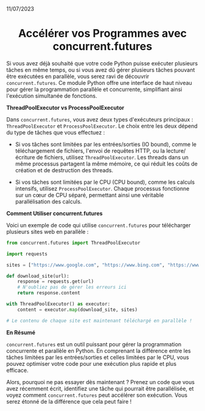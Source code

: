 11/07/2023

<h1 align="center">Accélérer vos Programmes avec concurrent.futures</h1>

Si vous avez déjà souhaité que votre code Python puisse exécuter plusieurs tâches en même temps, ou si vous avez dû gérer plusieurs tâches pouvant être exécutées en parallèle, vous serez ravi de découvrir `concurrent.futures`. Ce module Python offre une interface de haut niveau pour gérer la programmation parallèle et concurrente, simplifiant ainsi l'exécution simultanée de fonctions.

**ThreadPoolExecutor vs ProcessPoolExecutor**

Dans `concurrent.futures`, vous avez deux types d'exécuteurs principaux : `ThreadPoolExecutor` et `ProcessPoolExecutor`. Le choix entre les deux dépend du type de tâches que vous effectuez :

- Si vos tâches sont limitées par les entrées/sorties (IO bound), comme le téléchargement de fichiers, l'envoi de requêtes HTTP, ou la lecture/écriture de fichiers, utilisez `ThreadPoolExecutor`. Les threads dans un même processus partagent la même mémoire, ce qui réduit les coûts de création et de destruction des threads.

- Si vos tâches sont limitées par le CPU (CPU bound), comme les calculs intensifs, utilisez `ProcessPoolExecutor`. Chaque processus fonctionne sur un cœur de CPU séparé, permettant ainsi une véritable parallélisation des calculs.

**Comment Utiliser concurrent.futures**

Voici un exemple de code qui utilise `concurrent.futures` pour télécharger plusieurs sites web en parallèle :

```python
from concurrent.futures import ThreadPoolExecutor

import requests

sites = ["https://www.google.com", "https://www.bing.com", "https://www.duckduckgo.com"]

def download_site(url):
    response = requests.get(url)
    # N'oubliez pas de gérer les erreurs ici
    return response.content

with ThreadPoolExecutor() as executor:
    content = executor.map(download_site, sites)

# Le contenu de chaque site est maintenant téléchargé en parallèle !
```

**En Résumé**

`concurrent.futures` est un outil puissant pour gérer la programmation concurrente et parallèle en Python. En comprenant la différence entre les tâches limitées par les entrées/sorties et celles limitées par le CPU, vous pouvez optimiser votre code pour une exécution plus rapide et plus efficace.

Alors, pourquoi ne pas essayer dès maintenant ? Prenez un code que vous avez récemment écrit, identifiez une tâche qui pourrait être parallélisée, et voyez comment `concurrent.futures` peut accélérer son exécution. Vous serez étonné de la différence que cela peut faire !
